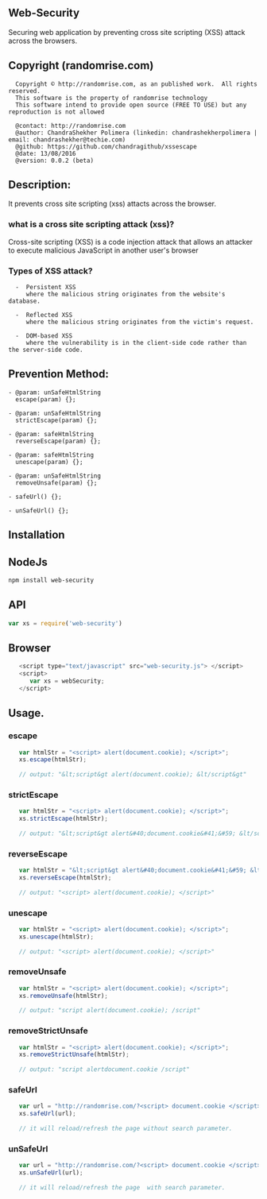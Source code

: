## Web-Security
   Securing web application by preventing cross site scripting (XSS) attack across the browsers.

## Copyright (randomrise.com)
      Copyright © http://randomrise.com, as an published work.  All rights reserved.
      This software is the property of randomrise technology
      This software intend to provide open source (FREE TO USE) but any reproduction is not allowed

      @contact: http://randomrise.com 
      @author: ChandraShekher Polimera (linkedin: chandrashekherpolimera | email: chandrashekher@techie.com)
      @github: https://github.com/chandragithub/xssescape
      @date: 13/08/2016
      @version: 0.0.2 (beta)
 
## Description: 
   It prevents cross site scripting (xss) attacts across the browser.
### what is a cross site scripting attack (xss)?
   Cross-site scripting (XSS) is a code injection attack that allows an attacker to execute malicious JavaScript in another user's browser

### Types of XSS attack?

      -  Persistent XSS
         where the malicious string originates from the website's database.
      
      -  Reflected XSS
         where the malicious string originates from the victim's request.
      
      -  DOM-based XSS
         where the vulnerability is in the client-side code rather than the server-side code.


## Prevention Method:

    - @param: unSafeHtmlString
      escape(param) {};

    - @param: unSafeHtmlString
      strictEscape(param) {};

    - @param: safeHtmlString
      reverseEscape(param) {};

    - @param: safeHtmlString
      unescape(param) {};

    - @param: unSafeHtmlString
      removeUnsafe(param) {};

    - safeUrl() {};

    - unSafeUrl() {};


## Installation
## NodeJs

```sh
npm install web-security
```

## API

```js
var xs = require('web-security')
```
## Browser

```js
   <script type="text/javascript" src="web-security.js"> </script>
   <script>
      var xs = webSecurity;
   </script>
```


## Usage.

### escape

```js
   var htmlStr = "<script> alert(document.cookie); </script>";
   xs.escape(htmlStr);
   
   // output: "&lt;script&gt alert(document.cookie); &lt/script&gt"
```

### strictEscape

```js
   var htmlStr = "<script> alert(document.cookie); </script>";
   xs.strictEscape(htmlStr);
   
   // output: "&lt;script&gt alert&#40;document.cookie&#41;&#59; &lt/script&gt"
```

### reverseEscape

```js
   var htmlStr = "&lt;script&gt alert&#40;document.cookie&#41;&#59; &lt/script&gt";
   xs.reverseEscape(htmlStr);
   
   // output: "<script> alert(document.cookie); </script>"
```

### unescape

```js
   var htmlStr = "<script> alert(document.cookie); </script>";
   xs.unescape(htmlStr);
   
   // output: "<script> alert(document.cookie); </script>"
```

### removeUnsafe

```js
   var htmlStr = "<script> alert(document.cookie); </script>";
   xs.removeUnsafe(htmlStr);
   
   // output: "script alert(document.cookie); /script"
```

### removeStrictUnsafe

```js
   var htmlStr = "<script> alert(document.cookie); </script>";
   xs.removeStrictUnsafe(htmlStr);
   
   // output: "script alertdocument.cookie /script"
```

### safeUrl
 
```js
   var url = "http://randomrise.com/?<script> document.cookie </script>";
   xs.safeUrl(url);
   
   // it will reload/refresh the page without search parameter.
```

### unSafeUrl
 
```js
   var url = "http://randomrise.com/?<script> document.cookie </script>";
   xs.unSafeUrl(url);
   
   // it will reload/refresh the page  with search parameter.
```